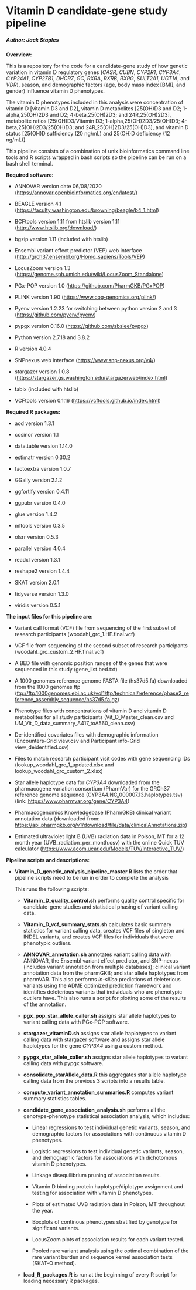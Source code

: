# Vitamin D candidate-gene study pipeline

##### **Author:** Jack Staples

**Overview:**

This is a repository for the code for a candidate-gene study of how genetic variation in vitamin D regulatory genes (*CASR*, *CUBN*, *CYP2R1*, *CYP3A4*, *CYP24A1*, *CYP27B1*, *DHCR7*, *GC*, *RXRA*, *RXRB*, *RXRG*, *SULT2A1*, *UGT1A*, and *VDR*), season, and demographic factors (age, body mass index [BMI], and gender) influence vitamin D phenotypes.

The vitamin D phenotypes included in this analysis were concentration of vitamin D [vitamin D3 and D2], vitamin D metabolites [25(OH)D3 and D2; 1-alpha,25(OH)2D3 and D2; 4-beta,25(OH)2D3; and 24R,25(OH)2D3], metabolite ratios [25(OH)D3/Vitamin D3; 1-alpha,25(OH)2D3/25(OH)D3; 4-beta,25(OH)2D3/25(OH)D3; and 24R,25(OH)2D3/25(OH)D3], and vitamin D status [25(OH)D sufficiency (20 ng/mL) and 25(OH)D deficiency (12 ng/mL)].

This pipeline consists of a combination of unix bioinformatics command line tools and R scripts wrapped in bash scripts so the pipeline can be run on a bash shell terminal.

**Required software:**

-   ANNOVAR version date 06/08/2020 (<https://annovar.openbioinformatics.org/en/latest/>)

-   BEAGLE version 4.1 (<https://faculty.washington.edu/browning/beagle/b4_1.html>)

-   BCFtools version 1.11 from htslib version 1.11 (<http://www.htslib.org/download/>)

-   bgzip version 1.11 (included with htslib)

-   Ensembl variant effect predictor (VEP) web interface (<http://grch37.ensembl.org/Homo_sapiens/Tools/VEP>)

-   LocusZoom version 1.3 (<https://genome.sph.umich.edu/wiki/LocusZoom_Standalone>)

-   PGx-POP version 1.0 (<https://github.com/PharmGKB/PGxPOP>)

-   PLINK version 1.90 (<https://www.cog-genomics.org/plink/>)

-   Pyenv version 1.2.23 for switching between python version 2 and 3 (<https://github.com/pyenv/pyenv>)

-   pypgx version 0.16.0 (<https://github.com/sbslee/pypgx>)

-   Python version 2.7.18 and 3.8.2

-   R version 4.0.4

-   SNPnexus web interface (<https://www.snp-nexus.org/v4/>)

-   stargazer version 1.0.8 (<https://stargazer.gs.washington.edu/stargazerweb/index.html>)

-   tabix (included with htslib)

-   VCFtools version 0.1.16 (<https://vcftools.github.io/index.html>)

**Required R packages:**

-   aod version 1.3.1

-   cosinor version 1.1

-   data.table version 1.14.0

-   estimatr version 0.30.2

-   factoextra version 1.0.7

-   GGally version 2.1.2

-   ggfortify version 0.4.11

-   ggpubr version 0.4.0

-   glue version 1.4.2

-   mltools version 0.3.5

-   olsrr version 0.5.3

-   parallel version 4.0.4

-   readxl version 1.3.1

-   reshape2 version 1.4.4

-   SKAT version 2.0.1

-   tidyverse version 1.3.0

-   viridis version 0.5.1

**The input files for this pipeline are:**

-   Variant call format (VCF) file from sequencing of the first subset of research participants (woodahl_grc_1.HF.final.vcf)

-   VCF file from sequencing of the second subset of research participants (woodahl_grc_custom_2.HF.final.vcf)

-   A BED file with genomic position ranges of the genes that were sequenced in this study (gene_list.bed.txt)

-   A 1000 genomes reference genome FASTA file (hs37d5.fa) downloaded from the 1000 genomes ftp (<ftp://ftp.1000genomes.ebi.ac.uk/vol1/ftp/technical/reference/phase2_reference_assembly_sequence/hs37d5.fa.gz>)

-   Phenotype files with concentrations of vitamin D and vitamin D metabolites for all study participants (Vit_D\_Master_clean.csv and UM_Vit_D\_data_summary_A417_toA560_clean.csv)

-   De-identified covariates files with demographic information (Encounters-Grid view.csv and Participant info-Grid view_deidentified.csv)

-   Files to match research participant visit codes with gene sequencing IDs (lookup_woodahl_grc_1\_updated.xlsx and lookup_woodahl_grc_custom_2.xlsx)

-   Star allele haplotype data for *CYP3A4* downloaded from the pharmacogene variation consortium (PharmVar) for the GRCh37 reference genome sequence (CYP3A4.NC_000007.13.haplotypes.tsv) (link: <https://www.pharmvar.org/gene/CYP3A4>)

-   Pharmacogenomics Knowledgebase (PharmGKB) clinical variant annotation data (downloaded from: <https://api.pharmgkb.org/v1/download/file/data/clinicalAnnotations.zip>)

-   Estimated ultraviolet light B (UVB) radiation data in Polson, MT for a 12 month year (UVB_radiation_per_month.csv) with the online Quick TUV calculator (<https://www.acom.ucar.edu/Models/TUV/Interactive_TUV/>)

**Pipeline scripts and descriptions:**

-   **Vitamin_D\_genetic_analysis_pipeline_master.R** lists the order that pipeline scripts need to be run in order to complete the analysis

    This runs the following scripts:

    -   **Vitamin_D\_quality_control.sh** performs quality control specific for candidate-gene studies and statistical phasing of variant calling data.

    -   **Vitamin_D\_vcf_summary_stats.sh** calculates basic summary statistics for variant calling data, creates VCF files of singleton and INDEL variants, and creates VCF files for individuals that were phenotypic outliers.

    -   **ANNOVAR_annotation.sh** annotates variant calling data with ANNOVAR, the Ensembl variant effect predictor, and SNP-nexus (includes variant annotation from multiple databases); clinical variant annotation data from the pharmGKB; and star allele haplotypes from pharmVAR. This also performs *in-silico* predictions of deleterious variants using the ADME optimized prediction framework and identifies deleterious variants that individuals who are phenotypic outliers have. This also runs a script for plotting some of the results of the annotation.

    -   **pgx_pop_star_allele_caller.sh** assigns star allele haplotypes to variant calling data with PGx-POP software.

    -   **stargazer_vitaminD.sh** assigns star allele haplotypes to variant calling data with stargazer software and assigns star allele haplotypes for the gene *CYP3A4* using a custom method.

    -   **pypgx_star_allele_caller.sh** assigns star allele haplotypes to variant calling data with pypgx software.

    -   **consolidate_starAllele_data.R** this aggregates star allele haplotype calling data from the previous 3 scripts into a results table.

    -   **compute_variant_annotation_summaries.R** computes variant summary statistics tables.

    -   **candidate_gene_association_analysis.sh** performs all the genotype-phenotype statistical association analysis, which includes:

        -   Linear regressions to test individual genetic variants, season, and demographic factors for associations with continuous vitamin D phenotypes.

        -   Logistic regressions to test individual genetic variants, season, and demographic factors for associations with dichotomous vitamin D phenotypes.

        -   Linkage disequilibrium pruning of association results.

        -   Vitamin D binding protein haplotype/diplotype assignment and testing for association with vitamin D phenotypes.

        -   Plots of estimated UVB radiation data in Polson, MT throughout the year.

        -   Boxplots of continous phenotypes stratified by genotype for significant variants.

        -   LocusZoom plots of association results for each variant tested.

        -   Pooled rare variant analysis using the optimal combination of the rare variant burden and sequence kernel association tests (SKAT-O method).

    -   **load_R\_packages.R** is run at the beginning of every R script for loading necessary R packages.
